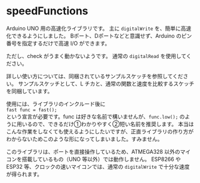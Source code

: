 # speedFunctions

Arduino UNO 用の高速化ライブラリです。
主に ```digitalWrite``` を、簡単に高速化できるようにしました。
Bポート、Dポートなどと意識せず、Arduino のピン番号を指定するだけで高速 I/O ができます。

ただし、check がうまく動かないようです。
通常の ```digitalRead``` を使用してください。

詳しい使い方については、同梱されているサンプルスケッチを参照してください。
サンプルスケッチとして、L チカと、通常の関数と速度を比較するスケッチを同梱しています。

使用には、ライブラリのインクルード後に  
```fast func = fast();```  
という宣言が必要です。func は好きな名前で構いませんが、```func.low();``` のように用いるので、できるだけ①わかりやすく②短い名前を推奨します。
本当はこんな作業をしなくても使えるようにしたいですが、正直ライブラリの作り方がわからないためこのような形になってしまいました。すみません。

このライブラリは、ポートを直接操作しているため、ATMEGA328 以外のマイコンを搭載しているもの（UNO 等以外）では動作しません。
ESP8266 や ESP32 等、クロックの速いマイコンでは、通常の ```digitalWrite``` で十分な速度が得られます。
